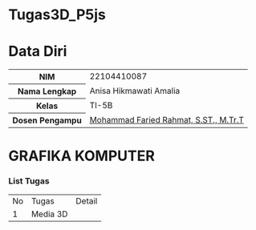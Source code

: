 # Tugas3D_P5js

# Data Diri

<table>
  <tr>
    <th>NIM</th>
    <td>22104410087</td>
  </tr>
  <tr>
    <th>Nama Lengkap</th>
    <td>Anisa Hikmawati Amalia</td>
  </tr>
  <tr>
    <th>Kelas</th>
    <td>TI-5B</td>
  </tr>
  <tr>
    <th>Dosen Pengampu</th>
    <td><a href="https://github.com/link">Mohammad Faried Rahmat, S.ST., M.Tr.T</a></td>
  </tr>
</table>

# GRAFIKA KOMPUTER
### List Tugas
|  |  |  |
|--|--|--|
|No| Tugas | Detail |
| 1 | Media 3D | |
